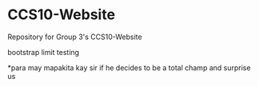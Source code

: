 # CCS10-Website
Repository for Group 3's CCS10-Website 

bootstrap limit testing

*para may mapakita kay sir if he decides to be a total champ and surprise us
